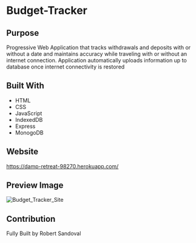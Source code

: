 # Budget-Tracker

## Purpose
Progressive Web Application that tracks withdrawals and deposits with or without a date and maintains accuracy while traveling with or without an internet connection. Application automatically uploads information up to database once internet connectivity is restored

## Built With
* HTML
* CSS 
* JavaScript
* IndexedDB
* Express
* MonogoDB

## Website

https://damp-retreat-98270.herokuapp.com/

## Preview Image
![Budget_Tracker_Site](https://i.imgur.com/Blsbq0l.png)

## Contribution
Fully Built by Robert Sandoval